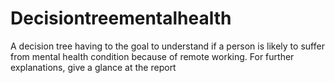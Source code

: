 # Decisiontreementalhealth
A decision tree having to the goal to understand if a person is likely to suffer from mental health condition because of remote working.
For further explanations, give a glance at the report